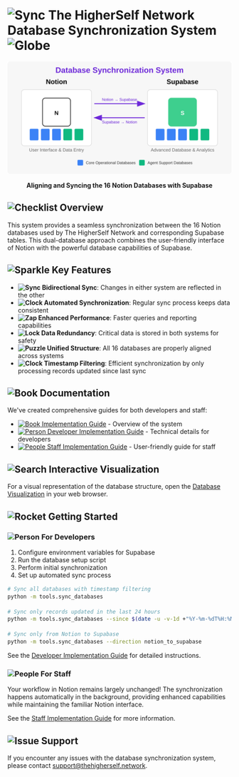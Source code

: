 # <img src="https://raw.githubusercontent.com/readme-workflows/readme-icons/main/icons/octicons/sync-24.svg" alt="Sync" width="24" height="24" /> The HigherSelf Network Database Synchronization System <img src="https://raw.githubusercontent.com/readme-workflows/readme-icons/main/icons/octicons/globe-24.svg" alt="Globe" width="24" height="24" />

<div align="center">

![Database System Overview](assets/database_system_overview.svg)

**Aligning and Syncing the 16 Notion Databases with Supabase**

</div>

## <img src="https://raw.githubusercontent.com/readme-workflows/readme-icons/main/icons/octicons/checklist-24.svg" alt="Checklist" width="20" height="20" /> Overview

This system provides a seamless synchronization between the 16 Notion databases used by The HigherSelf Network and corresponding Supabase tables. This dual-database approach combines the user-friendly interface of Notion with the powerful database capabilities of Supabase.

## <img src="https://raw.githubusercontent.com/readme-workflows/readme-icons/main/icons/octicons/sparkle-fill-24.svg" alt="Sparkle" width="20" height="20" /> Key Features

- **<img src="https://raw.githubusercontent.com/readme-workflows/readme-icons/main/icons/octicons/sync-24.svg" alt="Sync" width="16" height="16" /> Bidirectional Sync**: Changes in either system are reflected in the other
- **<img src="https://raw.githubusercontent.com/readme-workflows/readme-icons/main/icons/octicons/clock-24.svg" alt="Clock" width="16" height="16" /> Automated Synchronization**: Regular sync process keeps data consistent
- **<img src="https://raw.githubusercontent.com/readme-workflows/readme-icons/main/icons/octicons/zap-24.svg" alt="Zap" width="16" height="16" /> Enhanced Performance**: Faster queries and reporting capabilities
- **<img src="https://raw.githubusercontent.com/readme-workflows/readme-icons/main/icons/octicons/lock-24.svg" alt="Lock" width="16" height="16" /> Data Redundancy**: Critical data is stored in both systems for safety
- **<img src="https://raw.githubusercontent.com/readme-workflows/readme-icons/main/icons/octicons/puzzle-24.svg" alt="Puzzle" width="16" height="16" /> Unified Structure**: All 16 databases are properly aligned across systems
- **<img src="https://raw.githubusercontent.com/readme-workflows/readme-icons/main/icons/octicons/clock-24.svg" alt="Clock" width="16" height="16" /> Timestamp Filtering**: Efficient synchronization by only processing records updated since last sync

## <img src="https://raw.githubusercontent.com/readme-workflows/readme-icons/main/icons/octicons/book-24.svg" alt="Book" width="20" height="20" /> Documentation

We've created comprehensive guides for both developers and staff:

- [<img src="https://raw.githubusercontent.com/readme-workflows/readme-icons/main/icons/octicons/book-24.svg" alt="Book" width="16" height="16" /> Implementation Guide](documentation/IMPLEMENTATION_GUIDE.md) - Overview of the system
- [<img src="https://raw.githubusercontent.com/readme-workflows/readme-icons/main/icons/octicons/person-24.svg" alt="Person" width="16" height="16" /> Developer Implementation Guide](documentation/DEVELOPER_IMPLEMENTATION_GUIDE.md) - Technical details for developers
- [<img src="https://raw.githubusercontent.com/readme-workflows/readme-icons/main/icons/octicons/people-24.svg" alt="People" width="16" height="16" /> Staff Implementation Guide](documentation/STAFF_IMPLEMENTATION_GUIDE.md) - User-friendly guide for staff

## <img src="https://raw.githubusercontent.com/readme-workflows/readme-icons/main/icons/octicons/search-24.svg" alt="Search" width="20" height="20" /> Interactive Visualization

For a visual representation of the database structure, open the [Database Visualization](assets/database_visualization.html) in your web browser.

## <img src="https://raw.githubusercontent.com/readme-workflows/readme-icons/main/icons/octicons/rocket-24.svg" alt="Rocket" width="20" height="20" /> Getting Started

### <img src="https://raw.githubusercontent.com/readme-workflows/readme-icons/main/icons/octicons/person-24.svg" alt="Person" width="18" height="18" /> For Developers

1. Configure environment variables for Supabase
2. Run the database setup script
3. Perform initial synchronization
4. Set up automated sync process

```bash
# Sync all databases with timestamp filtering
python -m tools.sync_databases

# Sync only records updated in the last 24 hours
python -m tools.sync_databases --since $(date -u -v-1d +"%Y-%m-%dT%H:%M:%S")

# Sync only from Notion to Supabase
python -m tools.sync_databases --direction notion_to_supabase
```

See the [Developer Implementation Guide](documentation/DEVELOPER_IMPLEMENTATION_GUIDE.md) for detailed instructions.

### <img src="https://raw.githubusercontent.com/readme-workflows/readme-icons/main/icons/octicons/people-24.svg" alt="People" width="18" height="18" /> For Staff

Your workflow in Notion remains largely unchanged! The synchronization happens automatically in the background, providing enhanced capabilities while maintaining the familiar Notion interface.

See the [Staff Implementation Guide](documentation/STAFF_IMPLEMENTATION_GUIDE.md) for more information.

## <img src="https://raw.githubusercontent.com/readme-workflows/readme-icons/main/icons/octicons/issue-opened-24.svg" alt="Issue" width="20" height="20" /> Support

If you encounter any issues with the database synchronization system, please contact support@thehigherself.network.

